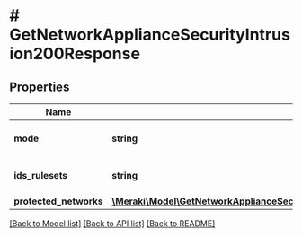 # # GetNetworkApplianceSecurityIntrusion200Response

## Properties

Name | Type | Description | Notes
------------ | ------------- | ------------- | -------------
**mode** | **string** | Intrusion detection mode | [optional]
**ids_rulesets** | **string** | Intrusion detection ruleset | [optional]
**protected_networks** | [**\Meraki\Model\GetNetworkApplianceSecurityIntrusion200ResponseProtectedNetworks**](GetNetworkApplianceSecurityIntrusion200ResponseProtectedNetworks.md) |  | [optional]

[[Back to Model list]](../../README.md#models) [[Back to API list]](../../README.md#endpoints) [[Back to README]](../../README.md)
